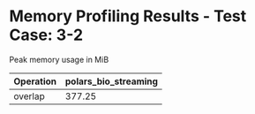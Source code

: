 # Memory Profiling Results - Test Case: 3-2

Peak memory usage in MiB

| Operation | polars_bio_streaming |
|-----------|---|
| overlap | 377.25 |
